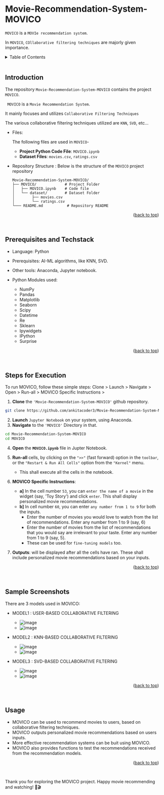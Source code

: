 <a name="readme-top"></a>


# Movie-Recommendation-System-MOVICO

```MOVICO``` is a ```MOVIe recommendation system```.

In ```MOVICO```, ```COllaborative filtering techniques``` are majorly given importance.


<details>
  <summary color= blue >Table of Contents</summary>
<li> Introduction</li>
<li> Prerequisites and Techstack</li>
<li> Steps for Execution </li>
<li> Sample Screenshots </li>
<li> Usage</li>
</details>
</br>

## Introduction
The repository ```Movie-Recommendation-System-MOVICO``` contains the project ```MOVICO```.

``` MOVICO``` is a ```Movie Recommendation System```.

It mainly focuses and utilizes ```Collaborative Filtering Techniques``` 

The various collaborative filtering techniques utilized are ```KNN```, ```SVD```, etc...

* Files:

  The following files are used in ```MOVICO```-
  * **Project Python Code File**: `MOVICO.ipynb`
  * **Dataset Files**: `movies.csv`, `ratings.csv`

* Repository Structure :
    Below is the structure of the ```MOVICO``` project repository
    ```plaintext
    Movie-Recommendation-System-MOVICO/
    ├── MOVICO/             # Project Folder             
    │   ├── MOVICO.ipynb    # Code file
    │   └── dataset/        # Dataset Folder 
    │        ├── movies.csv      
    │        └── ratings.csv       
    └─── README.md           # Repository README
    
    ```
    
  <p align="right">(<a href="#readme-top">back to top</a>)</p>
</br>

##  Prerequisites and Techstack

* Language: Python
* Prerequisites: AI-ML algorithms, like KNN, SVD.
* Other tools: Anaconda, Jupyter notebook.
* Python Modules used:
   * NumPy
  - Pandas
  - Matplotlib
  - Seaborn
  - Scipy
  - Datetime
  - Re
  - Sklearn
  - Ipywidgets
  - IPython
  - Surprise
    
  <p align="right">(<a href="#readme-top">back to top</a>)</p>
</br>

## Steps for Execution

To run MOVICO, follow these simple steps:
Clone > Launch > Navigate > Open > Run-all > MOVICO Specific Instructions >

 1. **Clone** the ``` 'Movie-Recommendation-System-MOVICO' ``` github repository.
  ```sh [
  git clone https://github.com/ankitacoder3/Movie-Recommendation-System-MOVICO.git
  ```
2. **Launch** ```Jupyter Notebook``` on your system, using Anaconda.
3. **Navigate** to the ``` 'MOVICO' ``` Directory in that.
  ```sh
  cd Movie-Recommendation-System-MOVICO
  cd MOVICO
  ```
  4. **Open** the **```MOVICO.ipynb```** file in Jupter Notebook. 


2. **Run-all** cells, by clicking on the ``` ">>" ``` (fast forward) option in the ```toolbar```, or the ``` "Restart & Run All Cells" ``` option from the ```"Kernel"``` menu.
     * This shall execute all the cells in the notebook.

4. **MOVICO Specific Instructions**:
     * **a]** In the cell number ```53```, you can ```enter the name of a movie``` in the widget (say, 'Toy Story') and click ```enter```.  This shall display personalized movie recommendations.
     * **b]** In cell number ```60```, you can enter ```any number from 1 to 9``` for both the inputs.
        * Enter the number of movies you would love to watch from the list of recommendations. Enter any number from 1 to 9 (say, 6)
        * Enter the number of movies from the list of recommendations that you would say are irrelevant to your taste. Enter any number from 1 to 9 (say, 5).
        * These can be used for ```fine-tuning models``` too.

7. **Outputs**: will be displayed after all the cells have ran. These shall include personalized movie recommendations based on your inputs.

  <p align="right">(<a href="#readme-top">back to top</a>)</p>
</br>

## Sample Screenshots

There are 3 models used in MOVICO:

* MODEL1 : USER-BASED COLLABORATIVE FILTERING
  * ![image](https://github.com/ankitacoder3/Movie-Recommendation-System-MOVICO/assets/73939061/a96f5f41-7376-4410-83dc-2566663512c9)
  * ![image](https://github.com/ankitacoder3/Movie-Recommendation-System-MOVICO/assets/73939061/e1f6e0b9-ea55-480d-aa1b-977dc476eecf)

  
* MODEL2 : KNN-BASED COLLABORATIVE FILTERING
  * ![image](https://github.com/ankitacoder3/Movie-Recommendation-System-MOVICO/assets/73939061/cf882aa5-8474-4091-84f8-7dcbe38336e6)
  * ![image](https://github.com/ankitacoder3/Movie-Recommendation-System-MOVICO/assets/73939061/531ae7b9-4492-4f7b-83b5-c20c89fdd7a2)

* MODEL3 : SVD-BASED COLLABORATIVE FILTERING
  * ![image](https://github.com/ankitacoder3/Movie-Recommendation-System-MOVICO/assets/73939061/a3d60253-b240-40bc-bb11-663cdf3b6269)
  * ![image](https://github.com/ankitacoder3/Movie-Recommendation-System-MOVICO/assets/73939061/5e754a09-c89f-4abf-8409-7983223d1680)

  <p align="right">(<a href="#readme-top">back to top</a>)</p>
</br>

## Usage
* MOVICO can be used to recommend movies to users, based on collaborative filtering techniques.
* MOVICO outputs personalized movie recommendations based on users inputs.
* More effective recommendation systems can be buit using MOVICO.
* MOVICO also provides functions to test the recommendations received from the recommendation models.
  <p align="right">(<a href="#readme-top">back to top</a>)</p>
</br>

Thank you for exploring the MOVICO project. Happy movie recommending and watching! 🍿🎬
